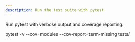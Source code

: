 ```yaml
---
description: Run the test suite with pytest
---
```


Run pytest with verbose output and coverage reporting.

pytest -v --cov=modules --cov-report=term-missing tests/
